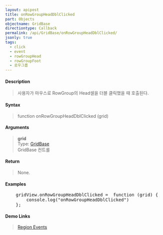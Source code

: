 ```yaml
---
layout: apipost
title: onRowGroupHeadDblClicked
part: Objects
objectname: GridBase
directiontype: Callback
permalink: /api/GridBase/onRowGroupHeadDblClicked/
jsonly: true
tags:
  - click
  - event
  - rowGroupHead
  - rowGroupFoot
  - 로우그룹
---
```



#### Description

> 사용자가 마우스로 RowGroup의 Head셀을 더블 클릭했을 때 호출된다.  

#### Syntax

> function onRowGroupHeadDblClicked (grid)  

#### Arguments

> **grid**  
> Type: [GridBase](/api/GridBase/)  
> GridBase 컨트롤  

#### Return

> None.  

#### Examples 

<pre class="prettyprint">
    gridView.onRowGroupHeadDblClicked =  function (grid) {
        console.log("onRowGroupHeadDblClicked")
    };
</pre>

#### Demo Links
>  [Region Events](http://demo.realgrid.com/Demo/RegionEvents)